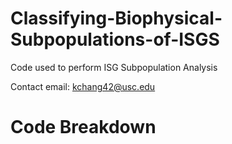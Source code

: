 # Classifying-Biophysical-Subpopulations-of-ISGS
Code used to perform ISG Subpopulation Analysis

Contact email: kchang42@usc.edu

# Code Breakdown

